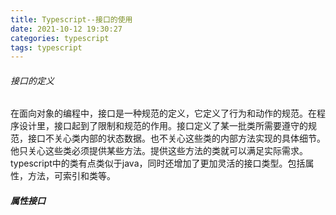```yaml
---
title: Typescript--接口的使用
date: 2021-10-12 19:30:27
categories: typescript
tags: typescript
---
```

###### 接口的定义
在面向对象的编程中，接口是一种规范的定义，它定义了行为和动作的规范。在程序设计里，接口起到了限制和规范的作用。接口定义了某一批类所需要遵守的规范，接口不关心类内部的状态数据。也不关心这些类的内部方法实现的具体细节。他只关心这些类必须提供某些方法。提供这些方法的类就可以满足实际需求。typescript中的类有点类似于java，同时还增加了更加灵活的接口类型。包括属性，方法，可索引和类等。

##### 属性接口